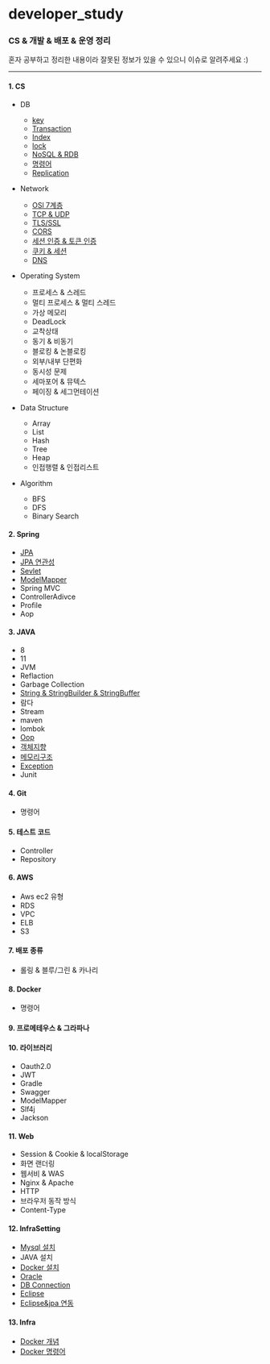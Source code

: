# developer_study

### CS & 개발 & 배포 & 운영 정리

혼자 공부하고 정리한 내용이라 잘못된 정보가 있을 수 있으니 이슈로 알려주세요 :)

----

#### 1. CS
+ DB
  - [key](https://github.com/greeneryjin/developer_study/blob/main/DB/key.md)
  - [Transaction](https://github.com/greeneryjin/developer_study/blob/main/DB/Transction.md)
  - [Index](https://github.com/greeneryjin/developer_study/blob/main/DB/Index.md)
  - [lock](https://github.com/greeneryjin/developer_study/blob/main/DB/Lock.md)
  - [NoSQL & RDB](https://github.com/greeneryjin/developer_study/blob/main/DB/NoSQL%20&%20RDB.md)
  - [명령어](https://github.com/greeneryjin/developer_study/blob/main/DB/%EB%AA%85%EB%A0%B9%EC%96%B4.md)
  - [Replication](https://github.com/greeneryjin/developer_study/blob/main/DB/Replication.md)
 
    
+ Network
    - [OSl 7계층](https://github.com/greeneryjin/developer_study/blob/main/Network/OSl%207%EA%B3%84%EC%B8%B5.md)
    - [TCP & UDP]()
    - [TLS/SSL]()
    - [CORS](https://github.com/greeneryjin/developer_study/blob/main/Network/Cors.md)
    - [세션 인증 & 토큰 인증]()
    - [쿠키 & 세션](https://github.com/greeneryjin/developer_study/blob/main/Network/Cookie%26Session.md)
    - [DNS](https://github.com/greeneryjin/developer_study/blob/main/Network/DNS.md)
 
      
+ Operating System
    - 프로세스 & 스레드
    - 멀티 프로세스 & 멀티 스레드
    - 가상 메모리
    - DeadLock
    - 교착상태
    - 동기 & 비동기
    - 블로킹 & 논블로킹
    - 외부/내부 단편화
    - 동시성 문제
    - 세마포어 & 뮤텍스
    - 페이징 & 세그먼테이션
 
      
+ Data Structure
    - Array
    - List
    - Hash
    - Tree
    - Heap
    - 인접행렬 & 인접리스트

+ Algorithm
    - BFS
    - DFS
    - Binary Search
      

#### 2. Spring
  - [JPA](https://github.com/greeneryjin/developer_study/blob/main/JPA/JPA.MD)
  - [JPA 연관성](https://github.com/greeneryjin/developer_study/blob/main/Spring/JPA%20%EC%97%B0%EA%B4%80%EC%84%B1.md)
  - [Sevlet](https://github.com/greeneryjin/developer_study/blob/main/Spring/Servlet.md)
  - [ModelMapper](https://github.com/greeneryjin/developer_study/blob/main/Spring/ModelMapper.md)
  - Spring MVC
  - ControllerAdivce
  - Profile
  - Aop
    

#### 3. JAVA
  - 8
  - 11
  - JVM
  - Reflaction
  - Garbage Collection
  - [String & StringBuilder & StringBuffer]()
  - 람다
  - Stream
  - maven
  - lombok
  - [Oop]()
  - [객체지향](https://github.com/greeneryjin/developer_study/blob/main/Java/%EA%B0%9D%EC%B2%B4.md)
  - [메모리구조](https://github.com/greeneryjin/developer_study/blob/main/Java/%EB%A9%94%EB%AA%A8%EB%A6%AC%EA%B5%AC%EC%A1%B0.md)
  - [Exception](https://github.com/greeneryjin/developer_study/blob/main/Java/Exception.md)
  - Junit

#### 4. Git
  - 명령어

#### 5. 테스트 코드
  - Controller
  - Repository
    

#### 6. AWS
  - Aws ec2 유형
  - RDS
  - VPC
  - ELB
  - S3
    

#### 7. 배포 종류
  - 롤링 & 블루/그린 & 카나리
    

#### 8. Docker 
  - 명령어
    

#### 9. 프로메테우스 & 그라파나


#### 10. 라이브러리
  - Oauth2.0
  - JWT
  - Gradle
  - Swagger
  - ModelMapper
  - Slf4j
  - Jackson


#### 11. Web
  - Session & Cookie & localStorage
  - 화면 랜더링
  - 웹서비 & WAS
  - Nginx & Apache
  - HTTP
  - 브라우저 동작 방식
  - Content-Type

#### 12. InfraSetting
  - [Mysql 설치](https://github.com/greeneryjin/developer_study/blob/main/Infra/Mysql.md)
  - JAVA 설치
  - [Docker 설치](https://github.com/greeneryjin/developer_study/blob/main/InfraSetting/docker%EC%84%A4%EC%B9%98.md)
  - [Oracle](https://github.com/greeneryjin/developer_study/blob/main/InfraSetting/Oracle.md)
  - [DB Connection](https://github.com/greeneryjin/developer_study/blob/main/InfraSetting/DBConnection.md)
  - [Eclipse](https://github.com/greeneryjin/developer_study/blob/main/InfraSetting/eclipse.md)
  - [Eclipse&jpa 연동](https://github.com/greeneryjin/developer_study/blob/main/InfraSetting/eclipseJPA.md)

#### 13. Infra 
  - [Docker 개념](https://github.com/greeneryjin/developer_study/blob/main/Infra/Ddocker.md)
  - [Docker 명령어](https://github.com/greeneryjin/developer_study/blob/main/Infra/Docker%20%EB%AA%85%EB%A0%B9%EC%96%B4.md)
